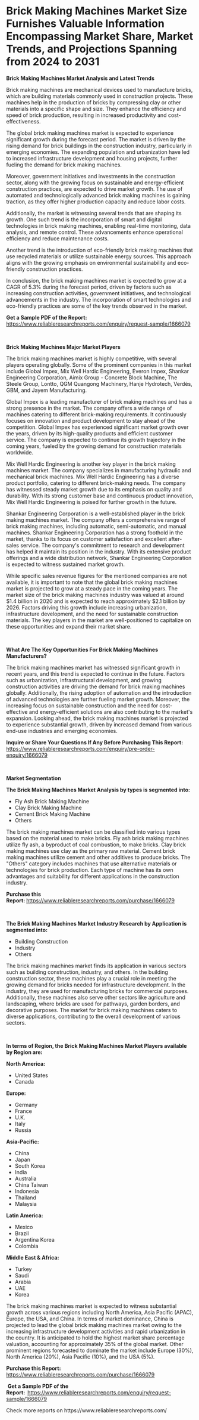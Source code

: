 <p><h1>Brick Making Machines Market Size Furnishes Valuable Information Encompassing Market Share, Market Trends, and Projections Spanning from 2024 to 2031</h1></p><p><strong>Brick Making Machines Market Analysis and Latest Trends</strong></p>
<p><p>Brick making machines are mechanical devices used to manufacture bricks, which are building materials commonly used in construction projects. These machines help in the production of bricks by compressing clay or other materials into a specific shape and size. They enhance the efficiency and speed of brick production, resulting in increased productivity and cost-effectiveness.</p><p>The global brick making machines market is expected to experience significant growth during the forecast period. The market is driven by the rising demand for brick buildings in the construction industry, particularly in emerging economies. The expanding population and urbanization have led to increased infrastructure development and housing projects, further fueling the demand for brick making machines.</p><p>Moreover, government initiatives and investments in the construction sector, along with the growing focus on sustainable and energy-efficient construction practices, are expected to drive market growth. The use of automated and technologically advanced brick making machines is gaining traction, as they offer higher production capacity and reduce labor costs.</p><p>Additionally, the market is witnessing several trends that are shaping its growth. One such trend is the incorporation of smart and digital technologies in brick making machines, enabling real-time monitoring, data analysis, and remote control. These advancements enhance operational efficiency and reduce maintenance costs.</p><p>Another trend is the introduction of eco-friendly brick making machines that use recycled materials or utilize sustainable energy sources. This approach aligns with the growing emphasis on environmental sustainability and eco-friendly construction practices.</p><p>In conclusion, the brick making machines market is expected to grow at a CAGR of 5.3% during the forecast period, driven by factors such as increasing construction activities, government initiatives, and technological advancements in the industry. The incorporation of smart technologies and eco-friendly practices are some of the key trends observed in the market.</p></p>
<p><strong>Get a Sample PDF of the Report:&nbsp;</strong> <a href="https://www.reliableresearchreports.com/enquiry/request-sample/1666079">https://www.reliableresearchreports.com/enquiry/request-sample/1666079</a></p>
<p>&nbsp;</p>
<p><strong>Brick Making Machines Major Market Players</strong></p>
<p><p>The brick making machines market is highly competitive, with several players operating globally. Some of the prominent companies in this market include Global Impex, Mix Well Hardic Engineering, Everon Impex, Shankar Engineering Corporation, Aimix Group - Concrete Block Machine, The Steele Group, Lontto, QGM Quangong Machinery, Hanje Hydrotech, Verdés, GBM, and Jayem Manufacturing.</p><p>Global Impex is a leading manufacturer of brick making machines and has a strong presence in the market. The company offers a wide range of machines catering to different brick-making requirements. It continuously focuses on innovation and product development to stay ahead of the competition. Global Impex has experienced significant market growth over the years, driven by its high-quality products and efficient customer service. The company is expected to continue its growth trajectory in the coming years, fueled by the growing demand for construction materials worldwide.</p><p>Mix Well Hardic Engineering is another key player in the brick making machines market. The company specializes in manufacturing hydraulic and mechanical brick machines. Mix Well Hardic Engineering has a diverse product portfolio, catering to different brick-making needs. The company has witnessed steady market growth due to its emphasis on quality and durability. With its strong customer base and continuous product innovation, Mix Well Hardic Engineering is poised for further growth in the future.</p><p>Shankar Engineering Corporation is a well-established player in the brick making machines market. The company offers a comprehensive range of brick making machines, including automatic, semi-automatic, and manual machines. Shankar Engineering Corporation has a strong foothold in the market, thanks to its focus on customer satisfaction and excellent after-sales service. The company's commitment to research and development has helped it maintain its position in the industry. With its extensive product offerings and a wide distribution network, Shankar Engineering Corporation is expected to witness sustained market growth.</p><p>While specific sales revenue figures for the mentioned companies are not available, it is important to note that the global brick making machines market is projected to grow at a steady pace in the coming years. The market size of the brick making machines industry was valued at around $1.4 billion in 2020 and is expected to reach approximately $2.1 billion by 2026. Factors driving this growth include increasing urbanization, infrastructure development, and the need for sustainable construction materials. The key players in the market are well-positioned to capitalize on these opportunities and expand their market share.</p></p>
<p>&nbsp;</p>
<p><strong>What Are The Key Opportunities For Brick Making Machines Manufacturers?</strong></p>
<p><p>The brick making machines market has witnessed significant growth in recent years, and this trend is expected to continue in the future. Factors such as urbanization, infrastructural development, and growing construction activities are driving the demand for brick making machines globally. Additionally, the rising adoption of automation and the introduction of advanced technologies are further fueling market growth. Moreover, the increasing focus on sustainable construction and the need for cost-effective and energy-efficient solutions are also contributing to the market's expansion. Looking ahead, the brick making machines market is projected to experience substantial growth, driven by increased demand from various end-use industries and emerging economies.</p></p>
<p><strong>Inquire or Share Your Questions If Any Before Purchasing This Report:</strong> <a href="https://www.reliableresearchreports.com/enquiry/pre-order-enquiry/1666079">https://www.reliableresearchreports.com/enquiry/pre-order-enquiry/1666079</a></p>
<p>&nbsp;</p>
<p><strong>Market Segmentation</strong></p>
<p><strong>The Brick Making Machines Market Analysis by types is segmented into:</strong></p>
<p><ul><li>Fly Ash Brick Making Machine</li><li>Clay Brick Making Machine</li><li>Cement Brick Making Machine</li><li>Others</li></ul></p>
<p><p>The brick making machines market can be classified into various types based on the material used to make bricks. Fly ash brick making machines utilize fly ash, a byproduct of coal combustion, to make bricks. Clay brick making machines use clay as the primary raw material. Cement brick making machines utilize cement and other additives to produce bricks. The "Others" category includes machines that use alternative materials or technologies for brick production. Each type of machine has its own advantages and suitability for different applications in the construction industry.</p></p>
<p><strong>Purchase this Report:&nbsp;</strong><a href="https://www.reliableresearchreports.com/purchase/1666079">https://www.reliableresearchreports.com/purchase/1666079</a></p>
<p>&nbsp;</p>
<p><strong>The Brick Making Machines Market Industry Research by Application is segmented into:</strong></p>
<p><ul><li>Building Construction</li><li>Industry</li><li>Others</li></ul></p>
<p><p>The brick making machines market finds its application in various sectors such as building construction, industry, and others. In the building construction sector, these machines play a crucial role in meeting the growing demand for bricks needed for infrastructure development. In the industry, they are used for manufacturing bricks for commercial purposes. Additionally, these machines also serve other sectors like agriculture and landscaping, where bricks are used for pathways, garden borders, and decorative purposes. The market for brick making machines caters to diverse applications, contributing to the overall development of various sectors.</p></p>
<p>&nbsp;</p>
<p><strong>In terms of Region, the Brick Making Machines Market Players available by Region are:</strong></p>
<p>
    <p> <strong> North America: </strong>
        <ul>
            <li>United States</li>
            <li>Canada</li>
        </ul>
        </p> 
    <p> <strong> Europe: </strong>
        <ul>
            <li>Germany</li>
            <li>France</li>
            <li>U.K.</li>
            <li>Italy</li>
            <li>Russia</li>
        </ul>
        </p> 
    <p> <strong> Asia-Pacific: </strong>
        <ul>
            <li>China</li>
            <li>Japan</li>
            <li>South Korea</li>
            <li>India</li>
            <li>Australia</li>
            <li>China Taiwan</li>
            <li>Indonesia</li>
            <li>Thailand</li>
            <li>Malaysia</li>
        </ul>
        </p> 
    <p> <strong> Latin America: </strong>
        <ul>
            <li>Mexico</li>
            <li>Brazil</li>
            <li>Argentina Korea</li>
            <li>Colombia</li>
        </ul>
        </p> 
    <p> <strong> Middle East & Africa: </strong>
        <ul>
            <li>Turkey</li>
            <li>Saudi</li>
            <li>Arabia</li>
            <li>UAE</li>
            <li>Korea</li>
        </ul>
    </p>
    </p>
<p><p>The brick making machines market is expected to witness substantial growth across various regions including North America, Asia Pacific (APAC), Europe, the USA, and China. In terms of market dominance, China is projected to lead the global brick making machines market owing to the increasing infrastructure development activities and rapid urbanization in the country. It is anticipated to hold the highest market share percentage valuation, accounting for approximately 35% of the global market. Other prominent regions forecasted to dominate the market include Europe (30%), North America (20%), Asia Pacific (10%), and the USA (5%).</p></p>
<p><strong>Purchase this Report: </strong><a href="https://www.reliableresearchreports.com/purchase/1666079">https://www.reliableresearchreports.com/purchase/1666079</a></p>
<p>&nbsp;<strong>Get a Sample PDF of the Report:&nbsp;&nbsp;</strong><a href="https://www.reliableresearchreports.com/enquiry/request-sample/1666079">https://www.reliableresearchreports.com/enquiry/request-sample/1666079</a></p>
<p><strong></strong></p>
<p>Check more reports on https://www.reliableresearchreports.com/</p>
